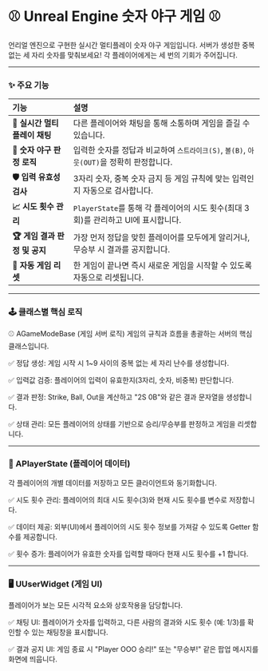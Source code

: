# ⚾ Unreal Engine 숫자 야구 게임 ⚾
언리얼 엔진으로 구현한 실시간 멀티플레이 숫자 야구 게임입니다.
서버가 생성한 중복 없는 세 자리 숫자를 맞춰보세요! 각 플레이어에게는 세 번의 기회가 주어집니다.

---
### ✨ 주요 기능
| 기능 | 설명 |
| :--- | :--- |
| **💬 실시간 멀티플레이 채팅** | 다른 플레이어와 채팅을 통해 소통하며 게임을 즐길 수 있습니다. |
| **🤖 숫자 야구 판정 로직** | 입력한 숫자를 정답과 비교하여 `스트라이크(S)`, `볼(B)`, `아웃(OUT)`을 정확히 판정합니다. |
| **🛡️ 입력 유효성 검사** | 3자리 숫자, 중복 숫자 금지 등 게임 규칙에 맞는 입력인지 자동으로 검사합니다. |
| **📈 시도 횟수 관리** | `PlayerState`를 통해 각 플레이어의 시도 횟수(최대 3회)를 관리하고 UI에 표시합니다. |
| **🏆 게임 결과 판정 및 공지** | 가장 먼저 정답을 맞힌 플레이어를 모두에게 알리거나, 무승부 시 결과를 공지합니다. |
| **🔄 자동 게임 리셋** | 한 게임이 끝나면 즉시 새로운 게임을 시작할 수 있도록 자동으로 리셋됩니다. |

---
### 🕹️ 클래스별 핵심 로직
⚾ AGameModeBase (게임 서버 로직)
게임의 규칙과 흐름을 총괄하는 서버의 핵심 클래스입니다.

✅ 정답 생성: 게임 시작 시 1~9 사이의 중복 없는 세 자리 난수를 생성합니다.

✅ 입력값 검증: 플레이어의 입력이 유효한지(3자리, 숫자, 비중복) 판단합니다.

✅ 결과 판정: Strike, Ball, Out을 계산하고 "2S 0B"와 같은 결과 문자열을 생성합니다.

✅ 상태 관리: 모든 플레이어의 상태를 기반으로 승리/무승부를 판정하고 게임을 리셋합니다.

---
### 👤 APlayerState (플레이어 데이터)
각 플레이어의 개별 데이터를 저장하고 모든 클라이언트와 동기화합니다.

✅ 시도 횟수 관리: 플레이어의 최대 시도 횟수(3)와 현재 시도 횟수를 변수로 저장합니다.

✅ 데이터 제공: 외부(UI)에서 플레이어의 시도 횟수 정보를 가져갈 수 있도록 Getter 함수를 제공합니다.

✅ 횟수 증가: 플레이어가 유효한 숫자를 입력할 때마다 현재 시도 횟수를 +1 합니다.

---
### 🖥️ UUserWidget (게임 UI)
플레이어가 보는 모든 시각적 요소와 상호작용을 담당합니다.

✅ 채팅 UI: 플레이어가 숫자를 입력하고, 다른 사람의 결과와 시도 횟수 (예: 1/3)를 확인할 수 있는 채팅창을 표시합니다.

✅ 결과 공지 UI: 게임 종료 시 "Player OOO 승리!" 또는 "무승부!" 같은 팝업 메시지를 화면에 띄웁니다.
